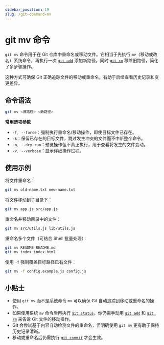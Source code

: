 ```yaml
---
sidebar_position: 19
slug: /git-command-mv
---
```


# git mv 命令

`git mv` 命令用于在 Git 仓库中重命名或移动文件。它相当于先执行 `mv`（移动或改名）系统命令，再执行一次 [`git add`](/git/git-command-add/) 添加新路径，同时 [`git rm`](/git/git-command-rm/) 移除旧路径，简化了多步骤操作。

这种方式可确保 Git 正确追踪文件的移动或重命名，有助于后续查看历史记录和变更差异。



## 命令语法

```bash
git mv <旧路径> <新路径>
```

**常用选项参数**

- `-f, --force`：强制执行重命名/移动操作，即使目标文件已存在。
- `-k`：保留已存在的目标文件，跳过发生冲突的文件而不中断整个命令。
- `-n, --dry-run`：预览操作但不真正执行，用于查看将发生的文件变动。
- `-v, --verbose`：显示详细操作过程。



## 使用示例

将文件重命名：

```bash
git mv old-name.txt new-name.txt
```

将文件移动到子目录下：

```bash
git mv app.js src/app.js
```

重命名并移动目录中的文件：

```bash
git mv src/utils.js lib/utils.js
```

重命名多个文件（可结合 Shell 批量处理）：

```bash
git mv README README.md
git mv index index.html
```

使用 `-f` 强制覆盖目标路径已有文件：

```bash
git mv -f config.example.js config.js
```



## 小贴士

- 使用 `git mv` 而不是系统命令 `mv` 可以确保 Git 自动追踪到移动或重命名的操作。
- 如果使用系统 `mv` 命令后再执行 [`git status`](/git/git-command-status/)，你仍需手动用 [`git add`](/git/git-command-add/) 和 [`git rm`](/git/git-command-rm/) 来告诉 Git 文件的移动操作。
- Git 会尝试基于内容自动检测文件的重命名，但明确使用 `git mv` 更有助于保持历史记录清晰。
- 移动或重命名后仍需执行 [`git commit`](/git/git-command-commit/) 才会生效。
